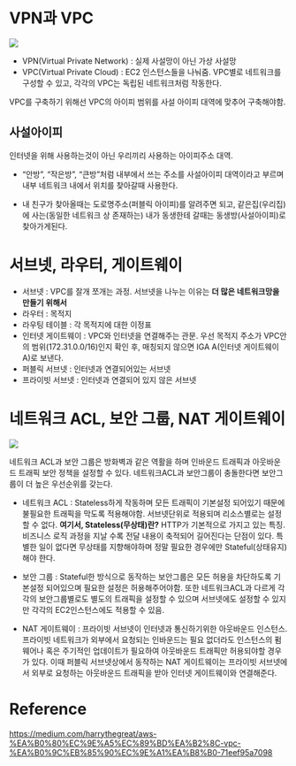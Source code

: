 # VPN과 VPC

![](https://images.velog.io/images/jun-k0/post/befa678a-8025-46d6-a0de-8a6479501fba/IMG_2DF10E2BC06B-1.jpeg)

- VPN(Virtual Private Network) : 실제 사설망이 아닌 가상 사설망
- VPC(Virtual Private Cloud) : EC2 인스턴스들을 나눠줌. VPC별로 네트워크를 구성할 수 있고, 각각의 VPC는 독립된 네트워크처럼 작동한다.

VPC를 구축하기 위해선 VPC의 아이피 범위를 사설 아이피 대역에 맞추어 구축해야함. 

## 사설아이피
인터넷을 위해 사용하는것이 아닌 우리끼리 사용하는 아이피주소 대역.

- “안방”, “작은방”, “큰방”처럼 내부에서 쓰는 주소를 사설아이피 대역이라고 부르며 내부 네트워크 내에서 위치를 찾아갈때 사용한다.

- 내 친구가 찾아올때는 도로명주소(퍼블릭 아이피)를 알려주면 되고, 같은집(우리집)에 사는(동일한 네트워크 상 존재하는) 내가 동생한테 갈때는 동생방(사설아이피)로 찾아가게된다.

# 서브넷, 라우터, 게이트웨이

- 서브넷 : VPC를 잘개 쪼개는 과정. 서브넷을 나누는 이유는 **더 많은 네트워크망을 만들기 위해서**
- 라우터 : 목적지
- 라우팅 테이블 : 각 목적지에 대한 이정표
- 인터넷 게이트웨이 : VPC와 인터넷을 연결해주는 관문. 우선 목적지 주소가 VPC안의 범위(172.31.0.0/16)인지 확인 후, 매칭되지 않으면 IGA A(인터넷 게이트웨이 A)로 보낸다.
- 퍼블릭 서브넷 : 인터넷과 연결되어있는 서브넷
- 프라이빗 서브넷 : 인터넷과 연결되어 있지 않은 서브넷

# 네트워크 ACL, 보안 그룹, NAT 게이트웨이

![](https://images.velog.io/images/jun-k0/post/3d67e8b8-62d5-4b07-85b3-d02d9eba5655/IMG_0392AEC30DE6-1.jpeg)

네트워크 ACL과 보안 그룹은 방화벽과 같은 역활을 하며 인바운드 트래픽과 아웃바운드 트래픽 보안 정책을 설정할 수 있다. 네트워크ACL과 보안그룹이 충돌한다면 보안그룹이 더 높은 우선순위를 갖는다.

- 네트워크 ACL : Stateless하게 작동하며 모든 트래픽이 기본설정 되어있기 때문에 불필요한 트래픽을 막도록 적용해야함. 서브넷단위로 적용되며 리소스별로는 설정할 수 없다.
**여기서, Stateless(무상태)란?** HTTP가 기본적으로 가지고 있는 특징. 비즈니스 로직 과정을 지날 수록 전달 내용이 축적되어 길어진다는 단점이 있다. 특별한 일이 없다면 무상태를 지향해야하며 정말 필요한 경우에만 Stateful(상태유지) 해야 한다. 

- 보안 그룹 : Stateful한 방식으로 동작하는 보안그룹은 모든 허용을 차단하도록 기본설정 되어있으며 필요한 설정은 허용해주어야함. 또한 네트워크ACL과 다르게 각각의 보안그룹별로도 별도의 트래픽을 설정할 수 있으며 서브넷에도 설정할 수 있지만 각각의 EC2인스턴스에도 적용할 수 있음.

- NAT 게이트웨이 : 프라이빗 서브넷이 인터넷과 통신하기위한 아웃바운드 인스턴스. 프라이빗 네트워크가 외부에서 요청되는 인바운드는 필요 없더라도 인스턴스의 펌웨어나 혹은 주기적인 업데이트가 필요하여 아웃바운드 트래픽만 허용되야할 경우가 있다. 이때 퍼블릭 서브넷상에서 동작하는 NAT 게이트웨이는 프라이빗 서브넷에서 외부로 요청하는 아웃바운드 트래픽을 받아 인터넷 게이트웨이와 연결해준다.

# Reference
https://medium.com/harrythegreat/aws-%EA%B0%80%EC%9E%A5%EC%89%BD%EA%B2%8C-vpc-%EA%B0%9C%EB%85%90%EC%9E%A1%EA%B8%B0-71eef95a7098
